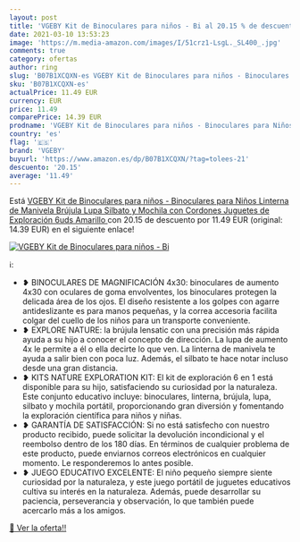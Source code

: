 ```yaml
---
layout: post
title: 'VGEBY Kit de Binoculares para niños - Bi al 20.15 % de descuento'
date: 2021-03-10 13:53:23
image: 'https://m.media-amazon.com/images/I/51crz1-LsgL._SL400_.jpg'
comments: true
category: ofertas
author: ring
slug: 'B07B1XCQXN-es VGEBY Kit de Binoculares para niños - Binoculares para...'
sku: 'B07B1XCQXN-es'
actualPrice: 11.49 EUR
currency: EUR
price: 11.49
comparePrice: 14.39 EUR
prodname: 'VGEBY Kit de Binoculares para niños - Binoculares para Niños Linterna de Manivela Brújula Lupa Silbato y Mochila con Cordones Juguetes de Exploración 6uds Amarillo '
country: 'es'
flag: '🇪🇸'
brand: 'VGEBY'
buyurl: 'https://www.amazon.es/dp/B07B1XCQXN/?tag=tolees-21'
descuento: '20.15'
average: '11.49'
---
```


Está [VGEBY Kit de Binoculares para niños - Binoculares para Niños Linterna de Manivela Brújula Lupa Silbato y Mochila con Cordones Juguetes de Exploración 6uds Amarillo ](https://www.amazon.es/dp/B07B1XCQXN/?tag=tolees-21) con 20.15 de descuento por 11.49 EUR (original: 14.39 EUR) en el siguiente enlace!

[![VGEBY Kit de Binoculares para niños - Bi](https://m.media-amazon.com/images/I/51crz1-LsgL._SL400_.jpg)](https://www.amazon.es/dp/B07B1XCQXN/?tag=tolees-21)

ℹ️:

- ❥ BINOCULARES DE MAGNIFICACIÓN 4x30: binoculares de aumento 4x30 con oculares de goma envolventes, los binoculares protegen la delicada área de los ojos. El diseño resistente a los golpes con agarre antideslizante es para manos pequeñas, y la correa accesoria facilita colgar del cuello de los niños para un transporte conveniente.
- ❥ EXPLORE NATURE: la brújula lensatic con una precisión más rápida ayuda a su hijo a conocer el concepto de dirección. La lupa de aumento 4x le permite a él o ella decirte lo que ven. La linterna de manivela te ayuda a salir bien con poca luz. Además, el silbato te hace notar incluso desde una gran distancia.
- ❥ KITS NATURE EXPLORATION KIT: El kit de exploración 6 en 1 está disponible para su hijo, satisfaciendo su curiosidad por la naturaleza. Este conjunto educativo incluye: binoculares, linterna, brújula, lupa, silbato y mochila portátil, proporcionando gran diversión y fomentando la exploración científica para niños y niñas.
- ❥ GARANTÍA DE SATISFACCIÓN: Si no está satisfecho con nuestro producto recibido, puede solicitar la devolución incondicional y el reembolso dentro de los 180 días. En términos de cualquier problema de este producto, puede enviarnos correos electrónicos en cualquier momento. Le responderemos lo antes posible.
- ❥ JUEGO EDUCATIVO EXCELENTE: El niño pequeño siempre siente curiosidad por la naturaleza, y este juego portátil de juguetes educativos cultiva su interés en la naturaleza. Además, puede desarrollar su paciencia, perseverancia y observación, lo que también puede acercarlo más a los amigos.

[🛒 Ver la oferta!!](https://www.amazon.es/dp/B07B1XCQXN/?tag=tolees-21)
